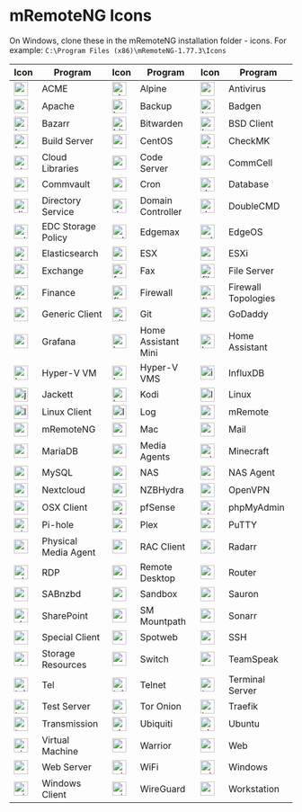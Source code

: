 # mRemoteNG Icons

On Windows, clone these in the mRemoteNG installation folder - icons.
For example: `C:\Program Files (x86)\mRemoteNG-1.77.3\Icons`

| Icon | Program | Icon | Program | Icon | Program |
| ---- | ------- | ---- | ------- | ---- | ------- |
| <img src="acme.ico" alt="acme_icon" style="width:25px;height:auto;"> | ACME | <img src="alpine.ico" alt="alpine_icon" style="width:25px;height:auto;"> | Alpine | <img src="antivirus.ico" alt="antivirus_icon" style="width:25px;height:auto;"> | Antivirus |
| <img src="apache.ico" alt="apache_icon" style="width:25px;height:auto;"> | Apache | <img src="backup.ico" alt="backup_icon" style="width:25px;height:auto;"> | Backup | <img src="badgen.ico" alt="badgen_icon" style="width:25px;height:auto;"> | Badgen |
| <img src="bazarr.ico" alt="bazarr_icon" style="width:25px;height:auto;"> | Bazarr | <img src="bitwarden.ico" alt="bitwarden_icon" style="width:25px;height:auto;"> | Bitwarden | <img src="bsd_client.ico" alt="bsd_client_icon" style="width:25px;height:auto;"> | BSD Client |
| <img src="build_server.ico" alt="build_server_icon" style="width:25px;height:auto;"> | Build Server | <img src="centos.ico" alt="centos_icon" style="width:25px;height:auto;"> | CentOS | <img src="checkmk.ico" alt="checkmk_icon" style="width:25px;height:auto;"> | CheckMK |
| <img src="cloudlibraries_16.ico" alt="cloudlibraries_16_icon" style="width:25px;height:auto;"> | Cloud Libraries | <img src="codeserver.ico" alt="codeserver_icon" style="width:25px;height:auto;"> | Code Server | <img src="commcell.ico" alt="commcell_icon" style="width:25px;height:auto;"> | CommCell |
| <img src="commvault.ico" alt="commvault_icon" style="width:25px;height:auto;"> | Commvault | <img src="cron.ico" alt="cron_icon" style="width:25px;height:auto;"> | Cron | <img src="database.ico" alt="database_icon" style="width:25px;height:auto;"> | Database |
| <img src="directoryservice.ico" alt="directoryservice_icon" style="width:25px;height:auto;"> | Directory Service | <img src="domain_controller.ico" alt="domain_controller_icon" style="width:25px;height:auto;"> | Domain Controller | <img src="doublecmd.ico" alt="doublecmd_icon" style="width:25px;height:auto;"> | DoubleCMD |
| <img src="edcstoragepolicyicon.ico" alt="edcstoragepolicyicon_icon" style="width:25px;height:auto;"> | EDC Storage Policy | <img src="edgemax.ico" alt="edgemax_icon" style="width:25px;height:auto;"> | Edgemax | <img src="edgeos.ico" alt="edgeos_icon" style="width:25px;height:auto;"> | EdgeOS |
| <img src="elasticsearch.ico" alt="elasticsearch_icon" style="width:25px;height:auto;"> | Elasticsearch | <img src="esx.ico" alt="esx_icon" style="width:25px;height:auto;"> | ESX | <img src="esxi.ico" alt="esxi_icon" style="width:25px;height:auto;"> | ESXi |
| <img src="exchange.ico" alt="exchange_icon" style="width:25px;height:auto;"> | Exchange | <img src="fax.ico" alt="fax_icon" style="width:25px;height:auto;"> | Fax | <img src="fileserver.ico" alt="fileserver_icon" style="width:25px;height:auto;"> | File Server |
| <img src="finance.ico" alt="finance_icon" style="width:25px;height:auto;"> | Finance | <img src="firewall.ico" alt="firewall_icon" style="width:25px;height:auto;"> | Firewall | <img src="firewall_topologies.ico" alt="firewall_topologies_icon" style="width:25px;height:auto;"> | Firewall Topologies |
| <img src="generic_client.ico" alt="generic_client_icon" style="width:25px;height:auto;"> | Generic Client | <img src="git.ico" alt="git_icon" style="width:25px;height:auto;"> | Git | <img src="godaddy.ico" alt="godaddy_icon" style="width:25px;height:auto;"> | GoDaddy |
| <img src="grafana.ico" alt="grafana_icon" style="width:25px;height:auto;"> | Grafana | <img src="homeassistant-mini.ico" alt="homeassistant_mini_icon" style="width:25px;height:auto;"> | Home Assistant Mini | <img src="homeassistant.ico" alt="homeassistant_icon" style="width:25px;height:auto;"> | Home Assistant |
| <img src="hyperv_vm.ico" alt="hyperv_vm_icon" style="width:25px;height:auto;"> | Hyper-V VM | <img src="hyperv_vms.ico" alt="hyperv_vms_icon" style="width:25px;height:auto;"> | Hyper-V VMS | <img src="influxdb.ico" alt="influxdb_icon" style="width:25px;height:auto;"> | InfluxDB |
| <img src="jackett.ico" alt="jackett_icon" style="width:25px;height:auto;"> | Jackett | <img src="kodi.ico" alt="kodi_icon" style="width:25px;height:auto;"> | Kodi | <img src="linux.ico" alt="linux_icon" style="width:25px;height:auto;"> | Linux |
| <img src="linux_client.ico" alt="linux_client_icon" style="width:25px;height:auto;"> | Linux Client | <img src="log.ico" alt="log_icon" style="width:25px;height:auto;"> | Log | <img src="mRemote.ico" alt="mremote_icon" style="width:25px;height:auto;"> | mRemote |
| <img src="mRemoteNG.ico" alt="mremoteng_icon" style="width:25px;height:auto;"> | mRemoteNG | <img src="mac_16.ico" alt="mac_16_icon" style="width:25px;height:auto;"> | Mac | <img src="mail.ico" alt="mail_icon" style="width:25px;height:auto;"> | Mail |
| <img src="mariadb.ico" alt="mariadb_icon" style="width:25px;height:auto;"> | MariaDB | <img src="mediaagents.ico" alt="mediaagents_icon" style="width:25px;height:auto;"> | Media Agents | <img src="minecraft.ico" alt="minecraft_icon" style="width:25px;height:auto;"> | Minecraft |
| <img src="mysql.ico" alt="mysql_icon" style="width:25px;height:auto;"> | MySQL | <img src="nas.ico" alt="nas_icon" style="width:25px;height:auto;"> | NAS | <img src="nas_agent.ico" alt="nas_agent_icon" style="width:25px;height:auto;"> | NAS Agent |
| <img src="nextcloud.ico" alt="nextcloud_icon" style="width:25px;height:auto;"> | Nextcloud | <img src="nzbhydra.ico" alt="nzbhydra_icon" style="width:25px;height:auto;"> | NZBHydra | <img src="openvpn.ico" alt="openvpn_icon" style="width:25px;height:auto;"> | OpenVPN |
| <img src="osx_client.ico" alt="osx_client_icon" style="width:25px;height:auto;"> | OSX Client | <img src="pfSense.ico" alt="pfsense_icon" style="width:25px;height:auto;"> | pfSense | <img src="phpmyadmin.ico" alt="phpmyadmin_icon" style="width:25px;height:auto;"> | phpMyAdmin |
| <img src="pihole.ico" alt="pihole_icon" style="width:25px;height:auto;"> | Pi-hole | <img src="plex.ico" alt="plex_icon" style="width:25px;height:auto;"> | Plex | <img src="puTTY.ico" alt="putty_icon" style="width:25px;height:auto;"> | PuTTY |
| <img src="pyhsical-media-agent.ico" alt="pyhsical_media_agent_icon" style="width:25px;height:auto;"> | Physical Media Agent | <img src="rac_client.ico" alt="rac_client_icon" style="width:25px;height:auto;"> | RAC Client | <img src="radarr.ico" alt="radarr_icon" style="width:25px;height:auto;"> | Radarr |
| <img src="rdp.ico" alt="rdp_icon" style="width:25px;height:auto;"> | RDP | <img src="remote_desktop.ico" alt="remote_desktop_icon" style="width:25px;height:auto;"> | Remote Desktop | <img src="router.ico" alt="router_icon" style="width:25px;height:auto;"> | Router |
| <img src="sabnzbd.ico" alt="sabnzbd_icon" style="width:25px;height:auto;"> | SABnzbd | <img src="sandbox.ico" alt="sandbox_icon" style="width:25px;height:auto;"> | Sandbox | <img src="sauron.ico" alt="sauron_icon" style="width:25px;height:auto;"> | Sauron |
| <img src="sharePoint.ico" alt="sharepoint_icon" style="width:25px;height:auto;"> | SharePoint | <img src="sm_mountpath.ico" alt="sm_mountpath_icon" style="width:25px;height:auto;"> | SM Mountpath | <img src="sonarr.ico" alt="sonarr_icon" style="width:25px;height:auto;"> | Sonarr |
| <img src="special_client.ico" alt="special_client_icon" style="width:25px;height:auto;"> | Special Client | <img src="spotweb.ico" alt="spotweb_icon" style="width:25px;height:auto;"> | Spotweb | <img src="ssh.ico" alt="ssh_icon" style="width:25px;height:auto;"> | SSH |
| <img src="storage_resources_16.ico" alt="storage_resources_16_icon" style="width:25px;height:auto;"> | Storage Resources | <img src="switch.ico" alt="switch_icon" style="width:25px;height:auto;"> | Switch | <img src="teamspeak.ico" alt="teamspeak_icon" style="width:25px;height:auto;"> | TeamSpeak |
| <img src="tel.ico" alt="tel_icon" style="width:25px;height:auto;"> | Tel | <img src="telnet.ico" alt="telnet_icon" style="width:25px;height:auto;"> | Telnet | <img src="terminal_server.ico" alt="terminal_server_icon" style="width:25px;height:auto;"> | Terminal Server |
| <img src="test_server.ico" alt="test_server_icon" style="width:25px;height:auto;"> | Test Server | <img src="tor-onion.ico" alt="tor_onion_icon" style="width:25px;height:auto;"> | Tor Onion | <img src="traefik.ico" alt="traefik_icon" style="width:25px;height:auto;"> | Traefik |
| <img src="transmission.ico" alt="transmission_icon" style="width:25px;height:auto;"> | Transmission | <img src="ubiquiti.ico" alt="ubiquiti_icon" style="width:25px;height:auto;"> | Ubiquiti | <img src="ubuntu.ico" alt="ubuntu_icon" style="width:25px;height:auto;"> | Ubuntu |
| <img src="virtual_machine.ico" alt="virtual_machine_icon" style="width:25px;height:auto;"> | Virtual Machine | <img src="warrior.ico" alt="warrior_icon" style="width:25px;height:auto;"> | Warrior | <img src="web.ico" alt="web_icon" style="width:25px;height:auto;"> | Web |
| <img src="webserver.ico" alt="webserver_icon" style="width:25px;height:auto;"> | Web Server | <img src="wifi.ico" alt="wifi_icon" style="width:25px;height:auto;"> | WiFi | <img src="windows.ico" alt="windows_icon" style="width:25px;height:auto;"> | Windows |
| <img src="windows_client.ico" alt="windows_client_icon" style="width:25px;height:auto;"> | Windows Client | <img src="wireguard.ico" alt="wireguard_icon" style="width:25px;height:auto;"> | WireGuard | <img src="workstation.ico" alt="workstation_icon" style="width:25px;height:auto;"> | Workstation |

